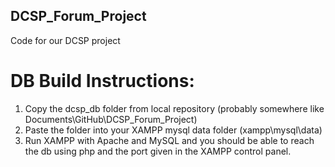 ## DCSP_Forum_Project
Code for our DCSP project

# DB Build Instructions:

1. Copy the dcsp_db folder from local repository (probably somewhere like Documents\GitHub\DCSP_Forum_Project)
2. Paste the folder into your XAMPP mysql data folder (xampp\mysql\data)
3. Run XAMPP with Apache and MySQL and you should be able to reach the db using php and the port given in the XAMPP control panel.


